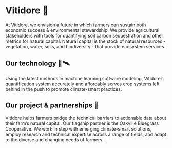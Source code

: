 # Vitidore 🌱

At Vitidore, we envision a future in which farmers can sustain both economic success & environmental stewardship.
We provide agricultural stakeholders with tools for quantifying soil carbon sequestration and other metrics for natural capital.
Natural capital is the stock of natural resources - vegetation, water, soils, and biodiversity - that provide ecosystem services.

## Our technology 🤖🛰️

Using the latest methods in machine learning software modeling, Vitidore’s quantification system accurately and affordably serves crop systems left behind in the push to promote climate-smart practices.

## Our project & partnerships 🤝

Vitidore helps farmers bridge the technical barriers to actionable data about their farm’s natural capital.
Our flagship partner is the Oakville Bluegrass Cooperative.
We work in step with emerging climate-smart solutions, employ research and technical expertise across a range of fields, and adapt to the diverse and changing needs of farmers.
